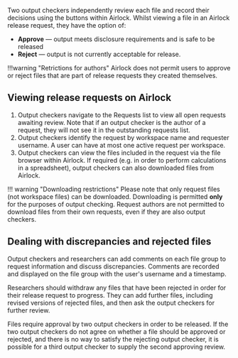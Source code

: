 Two output checkers independently review each file and record their decisions using the buttons within Airlock.
Whilst viewing a file in an Airlock release request, they have the option of: 

* **Approve** — output meets disclosure requirements and is safe to be released
* **Reject** — output is not currently acceptable for release. 

!!!warning "Retrictions for authors"
    Airlock does not permit users to approve or reject files that are part of release requests they created themselves.


## Viewing release requests on Airlock

1. Output checkers navigate to the Requests list to view all open requests
    awaiting review. Note that if an output checker is the author of a request, they
    will not see it in the outstanding requests list. 
1. Output checkers identify the request by workspace name and requester username. A user
   can have at most one active request per workspace. 
1. Output checkers can view the files included in the request via the file
    browser within Airlock. If required (e.g. in order to perform calculations
    in a spreadsheet), output checkers can also downloaded files from Airlock.

!!! warning "Downloading restrictions" 
    Please note that only request files (not workspace files) can be downloaded.
    Downloading is permitted **only** for the purposes of output checking.
    Request authors are not permitted to download files from their own requests,
    even if they are also output checkers.

## Dealing with discrepancies and rejected files

Output checkers and researchers can add comments on each file group to request
information and discuss discrepancies. Comments are recorded and displayed on the
file group with the user's username and a timestamp.

Researchers should withdraw any files that have been rejected in order for their
release request to progress. They can add further files, including revised versions
of rejected files, and then ask the output checkers for further review.

Files require approval by two output checkers in order to be released. If the two output checkers 
do not agree on whether a file should be approved or rejected,
and there is no way to satisfy the rejecting output checker, it is possible for a
third output checker to supply the second approving review.
